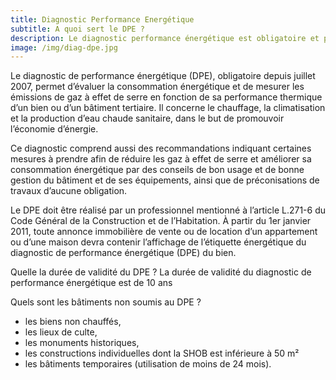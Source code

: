 ```yaml
---
title: Diagnostic Performance Energétique
subtitle: A quoi sert le DPE ?
description: Le diagnostic performance énergétique est obligatoire et permet dévaluer la consommation énergétique ainsi que mesurer les émissions de gaz à effet de serre.
image: /img/diag-dpe.jpg
---
```


Le diagnostic de performance énergétique (DPE), obligatoire depuis juillet 2007, permet d’évaluer la consommation énergétique et de mesurer les émissions de gaz à effet de serre en fonction de sa performance thermique d’un bien ou d’un bâtiment tertiaire. Il concerne le chauffage, la climatisation et la production d’eau chaude sanitaire, dans le but de promouvoir l’économie d’énergie.

Ce diagnostic comprend aussi des recommandations indiquant certaines mesures à prendre afin de réduire les gaz à effet de serre et améliorer sa consommation énergétique par des conseils de bon usage et de bonne gestion du bâtiment et de ses équipements, ainsi que de préconisations de travaux d’aucune obligation.

Le DPE doit être réalisé par un professionnel mentionné à l’article L.271-6 du Code Général de la Construction et de l’Habitation. 
À partir du 1er janvier 2011, toute annonce immobilière de vente ou de location d’un appartement ou d’une maison devra contenir l’affichage de l’étiquette énergétique du diagnostic de performance énergétique (DPE) du bien.

Quelle la durée de validité du DPE ?
La durée de validité du diagnostic de performance énergétique est de 10 ans

Quels sont les bâtiments non soumis au DPE ?

* les biens non chauffés,
* les lieux de culte,
* les monuments historiques,
* les constructions individuelles dont la SHOB est inférieure à 50 m²
* les bâtiments temporaires (utilisation de moins de 24 mois).
